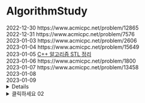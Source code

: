 # AlgorithmStudy
<div>
2022-12-30 https://www.acmicpc.net/problem/12865 <br>
2022-12-31 https://www.acmicpc.net/problem/7576 <br>
2023-01-03 https://www.acmicpc.net/problem/2606 <br>
2023-01-04 https://www.acmicpc.net/problem/15649 <br>
2023-01-05  <a href="https://github.com/ongsiru/AlgorithmStudy/blob/master/2023-01-05/2023-01-05.cpp">C++ 알고리즘 STL 정리</a> <br>
2023-01-06 https://www.acmicpc.net/problem/1800 <br>
2023-01-07 https://www.acmicpc.net/problem/13458 <br>
2023-01-08 <br>
2023-01-09 <br>
</div>

<details>
  <p>
    summary가 없으면 타이틀이 '세부정보'<br>
    html만으로도 가능합니다. 
  </p>
</details>
<details>
  <summary>
    클릭하세요 02
  </summary>
  <p>
    아직 크롬, 파이어폭스만 가능합니다.
  </p>
</details>
